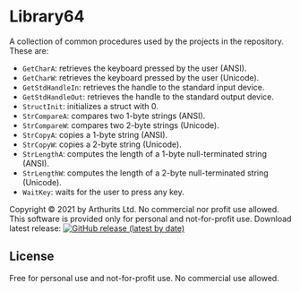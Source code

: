 # Library64
A collection of common procedures used by the projects in the repository. These are:

* `GetCharA`: retrieves the keyboard pressed by the user (ANSI).
* `GetCharW`: retrieves the keyboard pressed by the user (Unicode).
* `GetStdHandleIn`: retrieves the handle to the standard input device.
* `GetStdHandleOut`: retrieves the handle to the standard output device.
* `StructInit`: initializes a struct with 0.
* `StrCompareA`: compares two 1-byte strings (ANSI).
* `StrCompareW`: compares two 2-byte strings (Unicode).
* `StrCopyA`: copies a 1-byte string (ANSI).
* `StrCopyW`: copies a 2-byte string (Unicode).
* `StrLengthA`: computes the length of a 1-byte null-terminated string (ANSI).
* `StrLengthW`: computes the length of a 2-byte null-terminated string (Unicode).
* `WaitKey`: waits for the user to press any key.

Copyright © 2021 by Arthurits Ltd. No commercial nor profit use allowed. This software is provided only for personal and not-for-profit use.
Download latest release: [![GitHub release (latest by date)](https://img.shields.io/github/v/release/arthurits/AssemblySnippets)](https://github.com/arthurits/AssemblySnippets/releases)

## License
Free for personal use and not-for-profit use. No commercial use allowed.

